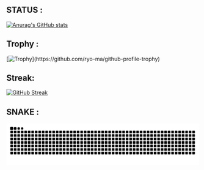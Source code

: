 ## STATUS :
[![Anurag's GitHub stats](https://github-readme-stats.vercel.app/api?username=L4pisLazuli&show_icons=true
)](https://github.com/anuraghazra/github-readme-stats)

## Trophy :
[![Trophy](https://github-profile-trophy.vercel.app/?username=L4pisLazuli&rank=-?)](https://github.com/ryo-ma/github-profile-trophy)

## Streak:
[![GitHub Streak](http://github-readme-streak-stats.herokuapp.com?user=L4pisLazuli&date_format=%5BY%20%5DM%20j)](https://git.io/streak-stats)

## SNAKE :
[![Snake](https://raw.githubusercontent.com/L4pisLazuli/L4pisLazuli/output/snake.svg)](https://github.com/maurodesouza/profile-readme-generator)
